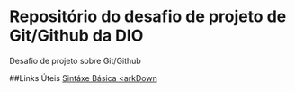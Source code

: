 # Repositório do desafio de projeto de Git/Github da DIO
Desafio de projeto sobre Git/Github

##Links Úteis
[Sintáxe Básica <arkDown](https://www.markdownguide.org/basic-syntax/)
